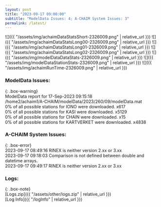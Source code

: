 ```yaml
---
layout: post
title: "2023-09-17 09:00:00"
subtitle: "ModelData Issues: 4; A-CHAIM System Issues: 3"
permalink: /latest/
---
```


![]({{ "/assets/img/achaimDataStatsShort-2326009.png" | relative_url }})
![]({{ "/assets/img/achaimDataStatsLong00-2326009.png" | relative_url }})
![]({{ "/assets/img/achaimDataStatsLong01-2326009.png" | relative_url }})
![]({{ "/assets/img/achaimDataStatsLong02-2326009.png" | relative_url }})
![]({{ "/assets/img/modelDataDataStats-2326009.png" | relative_url }})
![]({{ "/assets/img/modelDataStationStats-2326009.png" | relative_url }})
![]({{ "/assets/img/achaimRunTime-2326009.png" | relative_url }})


### ModelData Issues:  
  
{: .box-warning}  
 ModelData report for 17-Sep-2023 09:15:18   
 /home2/achaim1/A-CHAIM/modelData/2023/260/09/modelData.mat   
 0% of all possible stations for IONO were downloaded. x617   
 0% of all possible stations for KASI were downloaded. x5129   
 0% of all possible stations for CHAIN were downloaded. x15   
 0% of all possible stations for KARTVERKET were downloaded. x4838   
  
### A-CHAIM System Issues:  
  
{: .box-error}  
2023-09-17 08:49:16 RINEX is neither version 2.xx or 3.xx  
2023-09-17 09:18:03 Comparison is not defined between double and datetime arrays.  
2023-09-17 09:49:17 RINEX is neither version 2.xx or 3.xx  

### Logs:  
  
{: .box-note}  
[Logs.zip]({{ "/assets/other/logs.zip" | relative_url }})  
[Log Info]({{ "/logInfo" | relative_url }})  
